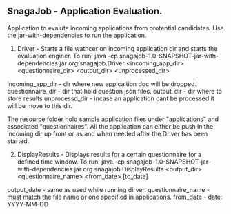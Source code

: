 SnagaJob - Application Evaluation.
----------------------------

Application to evalute incoming applications from protential candidates. Use the jar-with-dependencies to run the
application.

1) Driver - Starts a file wathcer on incoming application dir and starts the evaluation enginer.
To run:
java -cp snagajob-1.0-SNAPSHOT-jar-with-dependencies.jar org.snagajob.Driver <incoming_app_dir> <questionnaire_dir> <output_dir> <unprocessed_dir>

incoming_app_dir - dir where new applcaition doc will be dropped.
questionnaire_dir - dir that hold question json files.
output_dir - dir where to store results
unprocessd_dir - incase an application cant be processed it will be move to this dir.

The resource folder hold sample application files under "applications" and associated "questionnaires".
All the application can either be push in the incoming dir up front or as and when needed after the Driver has
been started.

2) DisplayResults - Displays results for a certain questionnaire for a defined time window.
To run:
java -cp snagajob-1.0-SNAPSHOT-jar-with-dependencies.jar org.snagajob.DisplayResults <output_dir> <questionnaire_name> <from_date> [to_date]

output_date - same as used while running dirver.
questionnaire_name - must match the file name or one specified in applications.
from_date - date: YYYY-MM-DD

